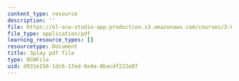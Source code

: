 ```yaml
---
content_type: resource
description: ''
file: https://ol-ocw-studio-app-production.s3.amazonaws.com/courses/3-091sc-introduction-to-solid-state-chemistry-fall-2010/d931e1561dc617ed8e4a8bacdf222e87_RXTvZGj1MDA.pdf
file_type: application/pdf
learning_resource_types: []
resourcetype: Document
title: 3play pdf file
type: OCWFile
uid: d931e156-1dc6-17ed-8e4a-8bacdf222e87
---
```

